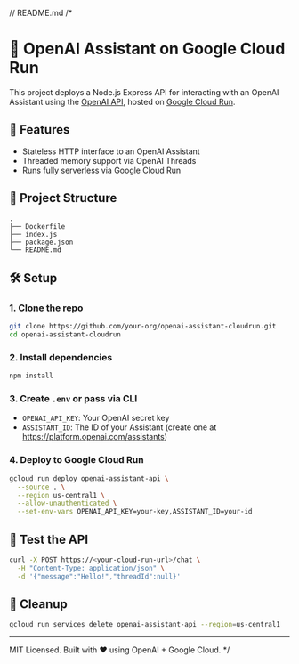 // README.md
/*
# 🧠 OpenAI Assistant on Google Cloud Run

This project deploys a Node.js Express API for interacting with an OpenAI Assistant using the [OpenAI API](https://platform.openai.com/docs/assistants/overview), hosted on [Google Cloud Run](https://cloud.google.com/run).

## 🚀 Features
- Stateless HTTP interface to an OpenAI Assistant
- Threaded memory support via OpenAI Threads
- Runs fully serverless via Google Cloud Run

## 🧱 Project Structure
```
.
├── Dockerfile
├── index.js
├── package.json
└── README.md
```

## 🛠️ Setup
### 1. Clone the repo
```bash
git clone https://github.com/your-org/openai-assistant-cloudrun.git
cd openai-assistant-cloudrun
```

### 2. Install dependencies
```bash
npm install
```

### 3. Create `.env` or pass via CLI
- `OPENAI_API_KEY`: Your OpenAI secret key
- `ASSISTANT_ID`: The ID of your Assistant (create one at https://platform.openai.com/assistants)

### 4. Deploy to Google Cloud Run
```bash
gcloud run deploy openai-assistant-api \
  --source . \
  --region us-central1 \
  --allow-unauthenticated \
  --set-env-vars OPENAI_API_KEY=your-key,ASSISTANT_ID=your-id
```

## 🧪 Test the API
```bash
curl -X POST https://<your-cloud-run-url>/chat \
  -H "Content-Type: application/json" \
  -d '{"message":"Hello!","threadId":null}'
```

## 🧼 Cleanup
```bash
gcloud run services delete openai-assistant-api --region=us-central1
```

---
MIT Licensed. Built with ❤️ using OpenAI + Google Cloud.
*/

